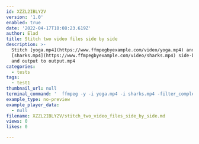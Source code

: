 ```yaml
---
id: XZZL2IBLY2V
version: '1.0'
enabled: true
date: '2022-04-17T10:08:23.619Z'
author: Elad
title: Stitch two video files side by side
description: >-
  Stitch [yoga.mp4](https://www.ffmpegbyexample.com/video/yoga.mp4) and
  [sharks.mp4](https://www.ffmpegbyexample.com/video/sharks.mp4) side-by-side
  and output to output.mp4
categories:
  - tests
tags:
  - test1
thumbnail_url: null
terminal_command: '  ffmpeg -y -i yoga.mp4 -i sharks.mp4 -filter_complex  [0:v]pad=iw+iw:ih[v1];[v1][1:v]overlay=overlay_w:0[vid] -an -map [vid]  -c:v libx264 -crf 23 -preset veryfast output.mp4'
example_type: no-preview
example_player_data:
  - null
filename: XZZL2IBLY2V/stitch_two_video_files_side_by_side.md
views: 0
likes: 0

---
```

